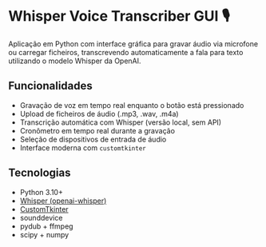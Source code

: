# Whisper Voice Transcriber GUI 🎙️

Aplicação em Python com interface gráfica para gravar áudio via microfone ou carregar ficheiros, transcrevendo automaticamente a fala para texto utilizando o modelo Whisper da OpenAI.

## Funcionalidades
- Gravação de voz em tempo real enquanto o botão está pressionado
- Upload de ficheiros de áudio (.mp3, .wav, .m4a)
- Transcrição automática com Whisper (versão local, sem API)
- Cronômetro em tempo real durante a gravação
- Seleção de dispositivos de entrada de áudio
- Interface moderna com `customtkinter`

## Tecnologias
- Python 3.10+
- [Whisper (openai-whisper)](https://github.com/openai/whisper)
- [CustomTkinter](https://github.com/TomSchimansky/CustomTkinter)
- sounddevice
- pydub + ffmpeg
- scipy + numpy

